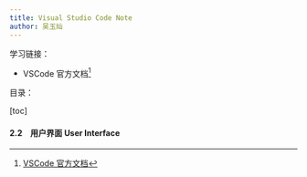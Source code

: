```yaml
---
title: Visual Studio Code Note
author: 吴玉灿
---
```


学习链接：

- VSCode 官方文档[^docs]
  [^docs]: [VSCode 官方文档](https://code.visualstudio.com/docs)
  
目录：

[toc]

<!-- ---

### 1&emsp;安装 Setup

应用软件默认安装在 `C:\Users\<Username>\AppData\Local\Programs\Microsoft VS Code`.

可以通过 `code [options] [paths...]` 命令行启动 VSCode

VSCode 是建立在 Electron 和 Chromium 的网络栈功能之上的，因此 VSCode 用户可以获得 Google Chrome 中可用的许多网络支持.

VSCode 提供 [VSCode 在线网站](https://vscode.dev/)，可以直接通过在网站进行编辑.

---

### 2&emsp;入门 Start

#### 2.1&emsp;教程 Tutorial

##### 2.1.1&emsp;用户界面 User Interface

当第一次打开 VSCode 时，基本上会呈现以下的界面布局

![alt text](img/image.png)

主要分成下面几部分：

- **活动栏 (Activity Bar)**：默认处于最左侧，用于在不同**视图 (View)** 之间切换，鼠标悬浮时能看到视图名称以及快捷键 (keyboard shortcut).
  默认会拥有以下几个视图：
  - **资源管理器 (Explorer)(`Ctrl+Shift+E`)**：用于查看和管理项目中的文件和文件夹
  - **搜索 (Search)(`Ctrl+Shift+F`)**：用于通过名称或内容搜索文件和文件夹
  - **源代码管理 (Source Control)(`Ctrl+Shift+G`)**：用于查看和管理版本控制
  - **运行和调试 (Run and Debug)(`Ctrl+Shift+D`)**：用于运行和调试代码
  - **拓展 (Extensions)(`Ctrl+Shift+X`)**：用于安装和管理 VSCode 拓展插件 (plugin)
- **主侧栏 (Primary Side Bar)(`Ctrl+B`)**：紧挨着活动栏，当选择了活动栏的一个视图时，主侧栏上就会显示其具体信息.
- **编辑器 (Editor)**：用户界面的主要界面，用于编写代码. 一个文件对于一个**编辑器选项卡 (Editor tab)**，例如新打开 VSCode 都会显示的 *欢迎 (Welcome)* 编辑器.
- **面板 (Panel)(`Ctrl+J`)**：默认是隐藏在下侧，与活动栏和主侧栏作用类似，也是用于显示视图的信息.
  默认会拥有以下几个视图：
  - **问题 (Problems)(`Ctrl+Shift+M`)**：用于显示问题信息，会以不同级别显示，如提示 (hint)、信息 (info)、警告 (warning)、错误 (error).
  - **输出 (Output)(`Ctrl+Shift+U`)**：用于显示输出信息，例如运行和调试的输出信息.
  - **调试控制台 (Debug Console)(`Ctrl+Shift+Y`)**：用于通过调试对话窗显示调试信息.
  - **终端 (Terminal)(`` Ctrl+` ``)**：用于运行命令行命令，可以通过快捷键 `` Ctrl+Shift` `` 快速新建和打开 VSCode 的集成终端 (integrated terminal)，支持创建以及切换不同类型的 shell.
  
  ![alt text](img/video.gif)
- **命令面板 (Command Palette)(`Ctrl+Shift+P`)**：最上方的搜索栏，可以用于访问命令；
  命令面板支持不同的操作模式，将开头的 `>` 删除则进入搜索模式.

  ![alt text](img/video-1.gif)

  !!! todo 命令面板的所有操作模式

##### 2.1.2&emsp;在 VSCode 内打开项目

VSCode 支持三种打开编辑的方式，在 *文件 (File)* 选项卡中可以找到：

1. 打开文件 (file) (`Ctrl+O`)：直接打开一个文件并放入编辑器视图，但资源管理器视图中不会显示其路径位置等信息
2. 打开文件夹 (folder) (`Ctrl+K Ctrl+O`)：会将文件夹作为暂时的工作区，在资源管理器视图中会显示该文件夹的具体内容.
3. 打开工作区 (workspace)：工作区是可以同时包含多个根目录作为项目的 VSCode 文件，以 `.code-workspace` 为后缀名，通过该特殊的结构，可以记录工作区独自的设置、插件等.

!!! warning 信任工作区 (Workspace Trust)
    当 VSCode 从外部打开资源时会弹出信任工作区窗口询问是否许该工作区在 VSCode 上运行，这在保护

##### 2.1.3&emsp;编写代码

在文件中编写时会有智能提示补全 (IntelliSense)，使用 `↑`/`↓` 可以上下选择建议，使用 `tab`/`enter` 接受建议

对于出错或可改进的代码，会有特殊的代码操作 (Code Action)，会以灯泡图标 (lightbulb) 显示，可以使用 `Ctrl+.` 打开灯泡菜单，选择建议的代码操作.

VSCode 内置了 HTML, CSS, JavaScript, TypeScript 等语言的支持，会有智能提示、语法突出、建议等功能.

![alt text](img/video-2.gif)

!!! todo VSCode 的所有内置语言

##### 2.1.4&emsp;运行和调试代码

在 *运行 (Run)* 选项卡中可以找到运行和调试的选项，或者使用快捷键 `F5` 调试，`Ctrl+F5` 运行，可以在运行和调试视图中查看调试信息，还有监视变量、条件断点和启动配置

对于调试，有以下功能及其快捷键可以使用：

- 在光标所在行设置或取消断点 (Toggle Breakpoint)(`F9`)，另外，在行数的左侧可以点击设置或取消断点
- 在行内设置断点 (Inline Breakpoint)(`Shift+F9`)，另外，可以在调试时在行内点击加入断点
- 继续调试 (Continue)(`F5`)

![alt text](img/video-3.gif)

##### 2.1.5&emsp;配置 VSCode 设置

VSCode 的设置默认在活动栏的最下方 *管理 (Manage)* 选项卡，其中 *设置 (Setting)* 选项使用 *设置编辑器 (Setting Editor)* 页面来管理设置，可以通过 `Ctrl+,` 快捷键打开.

VSCode 内的设置都是以 `settings.json` 文件保存的，有三种设置范围，从大到小为：

- 用户设置 (User Settings)：全局的设置，存储在 `C:\Users\<Username>\AppData\Roaming\Code\User\settings.json` 内.
- 工作区设置 (Workspace Settings)：当前工作区的设置，直接存储在工作区文件 `<Workspace>.code-workspace` 内.
- 文件夹设置 (Folder Settings)：当前打开文件夹的设置，存储在当前打开文件夹根目录的下的 `.vscode\settings.json` 文件内.
  
  !!! note 文件夹设置只有根目录下的 `.vscode` 文件夹有效
      值得注意的是，当想要对打开文件夹下的子目录单独设置是无法使用 `.vscode\settings.json` 实现的，VSCode 只会识别打开文件夹根目录下的 `.vscode\settings.json`，包括其他设置文件如 `launch.json` 等.
      要想对子目录也单独设置，需要使用 VSCode 工作区，将子目录添加到工作区文件 `<workspace>.code-workspace` 中的 `folder.path` 属性，可以在同一工作区内相对独立的设置多个文件夹.

当打开设置编辑器时，可以通过搜索筛选设置选项，或通过特殊符号如 `@modified` 查看修改过的设置选项.

!!! todo 其他筛选设置的方式和功能以及设置选项的搜索路径.

##### 2.1.6&emsp;使用源代码管理

VSCode 集成了**源代码控制管理 (Source Control Management, SCM)**，默认在活动栏的源代码控制视图.

在安装了 Git 之后就可以使用，VSCode 支持各种 git 操作的可视化，例如基本的 *暂存 (stage changes)* + *提交 (commit)* [+ *拉取 (pull)* + *推送 (push)*].

![alt text](img/image-11.png)

##### 2.1.7&emsp;安装拓展

在活动栏的拓展视图中可以浏览 Visual Studio Marketplace 并安装插件.

!!! tip 常用的插件
    - [Chinese (Simplified) (简体中文) Language Pack for Visual Studio Code](https://marketplace.visualstudio.com/items?itemName=MS-CEINTL.vscode-language-pack-zh-hans)：为 VSCode 提供中文界面
      ![alt text](img/image-1.png)
    - [Code Runner](https://marketplace.visualstudio.com/items?itemName=formulahendry.code-runner)：支持多种语言的运行，可以直接运行文件或选中的代码（在有语言解释器、编译器的前提下）
      ![alt text](img/image-2.png)
    - [Code Spell Checker](https://marketplace.visualstudio.com/items?itemName=streetsidesoftware.code-spell-checker)：检测英文拼写
      ![alt text](img/image-3.png)
    - [Error Lens](https://marketplace.visualstudio.com/items?itemName=usernamehw.errorlens)：在编辑器中高亮显示错误和警告
      ![alt text](img/image-4.png)
    - [Git Graph](https://marketplace.visualstudio.com/items?itemName=mhutchie.git-graph)：提供可视化 git 历史的视图
      ![alt text](img/image-5.png)
    - [HyperScopes Booster](https://marketplace.visualstudio.com/items?itemName=yfzhao.hscopes-booster)：可定制化选中括号对内的高亮
      ![alt text](img/image-6.png)
    - [Material Icon Theme](https://marketplace.visualstudio.com/items?itemName=PKief.material-icon-theme)：提供了多种文件夹图标主题，能更好分清项目结构
      ![alt text](img/image-7.png)
    - [vscode-pdf](https://marketplace.visualstudio.com/items?itemName=tomoki1207.pdf)：支持在 VSCode 内查看 pdf 文件
      ![alt text](img/image-8.png)
    - [Remote - SSH](https://marketplace.visualstudio.com/items?itemName=ms-vscode-remote.remote-ssh)：为 VSCode 的远程开发提供更好的 SSH 支持
      ![alt text](img/image-9.png)
    - [CodeGeeX: AI Coding Assistant](https://marketplace.visualstudio.com/items?itemName=AMiner.codegeex)：AI 编程助手，Github Copilot 的免费平替版
      ![alt text](img/image-10.png)
    >
    VSCode 对插件有几个命令行界面的命令，通过
    - `code --list-extensions` 可以列出所有已安装的插件，列出的信息被称为拓展的 ID (ext-id)
    - `code --install-extension <ext-id | path>` 可以安装插件. -->

#### 2.2&emsp;用户界面 User Interface

<!-- ---

### 3&emsp;用户指南

---

### 4&emsp;源控制 Source Control

---

### 5&emsp;终端 Terminal

---

### 6&emsp;语言 Languages

---

### 7&emsp;开发容器 Dev Containers

---

### 8&emsp;远程 Remote

---

### 9&emsp;数据科学 Data Science -->
